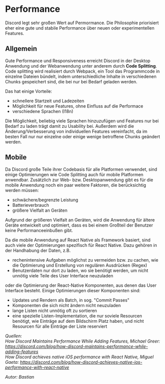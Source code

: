 # Performance

Discord legt sehr großen Wert auf Permormance.
Die Philosophie priorisiert eher eine gute und stabile Performance über neuen oder experimentellen Features.

## Allgemein

Gute Performance und Responsiveness erreicht Discord in der Desktop Anwendung und der Webanwendung unter anderem durch **Code Splitting**.
Code splitting wird realisiert durch Webpack, ein Tool das Programmcode in einzelne Dateien bündelt, indem unterschiedliche Inhalte in verschiedenen Chunks gespeichert sind, die bei nur bei Bedarf geladen werden.

Das hat einige Vorteile:

- schnellere Startzeit und Ladezeiten 
- Möglichkeit für neue Features, ohne Einfluss auf die Performace
- verschiedene Sprachen (I18n)

Die Möglichkeit, beliebig viele Sprachen hinzuzufügen und Features nur bei Bedarf zu laden trägt damit zu Usability bei.
Außerdem wird die Änderung/Verbesserung von individuellen Features vereinfacht, da im besten Fall nur nur einzelne oder einige wenige betroffene Chunks geändert werden.

## Mobile

Da Discord große Teile ihrer Codebasis für alle Platformen verwendet, sind einige Optimierungen wie Code Splitting auch für mobile Platformen anwendbar.
Zusätzlich zur Web- bzw. Desktopanwendung gibt es für die mobile Anwendung noch ein paar weitere Faktoren, die berücksichtig werden müssen:

- schwächere/begrenzte Leistung
- Batterieverbrauch
- größere Vielfalt an Geräten

Aufgrund der größeren Vielfalt an Geräten, wird die Anwendung für ältere Geräte entwickelt und optimiert, dass es bei einem Großteil der Benutzer keine Performanceeinbußen gibt.

Da die mobile Anwendung auf React Native als Framework basiert, sind auch viele der Optimierungen spezifisch für React Native. Dazu gehören  in der Handhabung der Daten, z.B. 
- rechenintensive Aufgaben möglichst zu vermeiden bzw. zu cachen, wie die Optimierung und Erstellung von regulären Ausdrücken (Regex)
- Benutzerdaten nur dort zu laden, wo sie benötigt werden, um nicht unnötig viele Teile des User Interface neuzuladen

oder die Optimierung der React-Native Komponenten, aus denen das User Interface besteht. Einige Optimierungen dieser Komponenten sind:
- Updates und Rendern als Batch, in sog. "Commit Passes"
- Komponenten die sich nicht ändern nicht neuzuladen
- lange Listen nicht unnötig oft zu sortieren
- eine spezielle Listen-Implementation, die nur soviele Resourcen benötigt, wie Einträge auf dem Bildschirm Platz haben, und nicht Resourcen für alle Einträge der Liste reserviert

*Quellen:  
How Discord Maintains Performance While Adding Features, Michael Greer: https://discord.com/blog/how-discord-maintains-performance-while-adding-features  
How Discord achieves native iOS performance with React Native, Miguel Gaeta: https://discord.com/blog/how-discord-achieves-native-ios-performance-with-react-native*

*Autor: Bastian*
